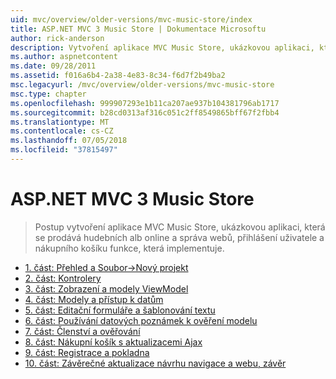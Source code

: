 ```yaml
---
uid: mvc/overview/older-versions/mvc-music-store/index
title: ASP.NET MVC 3 Music Store | Dokumentace Microsoftu
author: rick-anderson
description: Vytvoření aplikace MVC Music Store, ukázkovou aplikaci, která se prodává hudebních alb online a, který implementuje Správa webu přihlášení uživatele,...
ms.author: aspnetcontent
ms.date: 09/28/2011
ms.assetid: f016a6b4-2a38-4e83-8c34-f6d7f2b49ba2
msc.legacyurl: /mvc/overview/older-versions/mvc-music-store
msc.type: chapter
ms.openlocfilehash: 999907293e1b11ca207ae937b104381796ab1717
ms.sourcegitcommit: b28cd0313af316c051c2ff8549865bff67f2fbb4
ms.translationtype: MT
ms.contentlocale: cs-CZ
ms.lasthandoff: 07/05/2018
ms.locfileid: "37815497"
---
```

<a name="aspnet-mvc-3-music-store"></a>ASP.NET MVC 3 Music Store
====================
> Postup vytvoření aplikace MVC Music Store, ukázkovou aplikaci, která se prodává hudebních alb online a správa webů, přihlášení uživatele a nákupního košíku funkce, která implementuje.


- [1. část: Přehled a Soubor->Nový projekt](mvc-music-store-part-1.md)
- [2. část: Kontrolery](mvc-music-store-part-2.md)
- [3. část: Zobrazení a modely ViewModel](mvc-music-store-part-3.md)
- [4. část: Modely a přístup k datům](mvc-music-store-part-4.md)
- [5. část: Editační formuláře a šablonování textu](mvc-music-store-part-5.md)
- [6. část: Používání datových poznámek k ověření modelu](mvc-music-store-part-6.md)
- [7. část: Členství a ověřování](mvc-music-store-part-7.md)
- [8. část: Nákupní košík s aktualizacemi Ajax](mvc-music-store-part-8.md)
- [9. část: Registrace a pokladna](mvc-music-store-part-9.md)
- [10. část: Závěrečné aktualizace návrhu navigace a webu, závěr](mvc-music-store-part-10.md)
